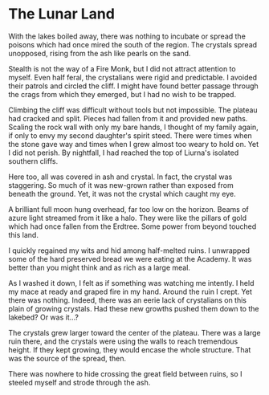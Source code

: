 # The Lunar Land

With the lakes boiled away, there was nothing to incubate or spread the poisons which had once mired the south of the region. The crystals spread unopposed, rising from the ash like pearls on the sand.

Stealth is not the way of a Fire Monk, but I did not attract attention to myself. Even half feral, the crystalians were rigid and predictable. I avoided their patrols and circled the cliff. I might have found better passage through the crags from which they emerged, but I had no wish to be trapped.

Climbing the cliff was difficult without tools but not impossible. The plateau had cracked and split. Pieces had fallen from it and provided new paths. Scaling the rock wall with only my bare hands, I thought of my family again, if only to envy my second daughter's spirit steed. There were times when the stone gave way and times when I grew almost too weary to hold on. Yet I did not perish. By nightfall, I had reached the top of Liurna's isolated southern cliffs.

Here too, all was covered in ash and crystal. In fact, the crystal was staggering. So much of it was new-grown rather than exposed from beneath the ground. Yet, it was not the crystal which caught my eye.

A brilliant full moon hung overhead, far too low on the horizon. Beams of azure light streamed from it like a halo. They were like the pillars of gold which had once fallen from the Erdtree. Some power from beyond touched this land.

I quickly regained my wits and hid among half-melted ruins. I unwrapped some of the hard preserved bread we were eating at the Academy. It was better than you might think and as rich as a large meal.

As I washed it down, I felt as if something was watching me intently. I held my mace at ready and graped fire in my hand. Around the ruin I crept. Yet there was nothing. Indeed, there was an eerie lack of crystalians on this plain of growing crystals. Had these new growths pushed them down to the lakebed? Or was it...?

The crystals grew larger toward the center of the plateau. There was a large ruin there, and the crystals were using the walls to reach tremendous height. If they kept growing, they would encase the whole structure. That was the source of the spread, then.

There was nowhere to hide crossing the great field between ruins, so I steeled myself and strode through the ash.